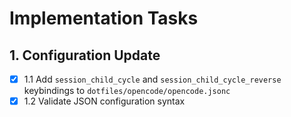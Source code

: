 # Implementation Tasks

## 1. Configuration Update
- [x] 1.1 Add `session_child_cycle` and `session_child_cycle_reverse` keybindings to `dotfiles/opencode/opencode.jsonc`
- [x] 1.2 Validate JSON configuration syntax
